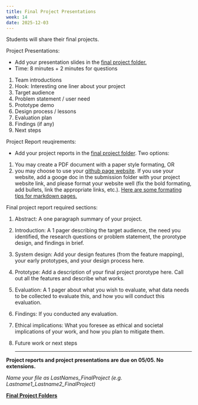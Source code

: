 ```yaml
---
title: Final Project Presentations
week: 14
date: 2025-12-03
---
```


Students will share their final projects. 

Project Presentations: 
- Add your presentation slides in the [final project folder.](https://drive.google.com/drive/folders/1llLehwlK_Mw5dDJzCWizntVzKHbco2eu?usp=drive_link)
- Time: 8 minutes + 2 minutes for questions 
1. Team introductions 
1. Hook: Interesting one liner about your project 
1. Target audience
1. Problem statement / user need 
1. Prototype demo 
1. Design process / lessons 
1. Evaluation plan 
1. Findings (if any)
1. Next steps 

Project Report reuqirements: 
- Add your project reports in the [final project folder](https://drive.google.com/drive/folders/1llLehwlK_Mw5dDJzCWizntVzKHbco2eu?usp=drive_link). Two options: 

1. You may create a PDF document with a paper style formating, OR 
1. you may choose to use your [github page website](https://xdai-nyu.github.io/projects/). If you use your website, add a googe doc in the submission folder with your project website link, and please format your website well (fix the bold formating, add bullets, link the appropriate links, etc.). [Here are some formating tips for markdown pages.](https://www.markdownguide.org/basic-syntax/) 

Final project report required sections: 

1. Abstract: A one paragraph summary of your project. 
1. Introduction: A 1 pager describing the target audience, the need you identified, the research questions or problem statement, the prorotype design, and findings in brief. 
1. System design: Add your design features (from the feature mapping), your early prototypes, and your design process here. 
1. Prototype: Add a description of your final project prorotype here. Call out all the features and describe what works. 
1. Evaluation: A 1 pager about what you wish to evaluate, what data needs to be collected to evaluate this, and how you will conduct this evaluation. 
1. Findings: If you conducted any evaluation. 
1. Ethical implications: What you foresee as ethical and societal implications of your work, and how you plan to mitigate them. 
1. Future work or next steps

	---


**Project reports and project presentations are due on 05/05. No extensions.**


*Name your file as LastNames_FinalProject (e.g. Lastname1_Lastname2_FinalProject)*


**[Final Project Folders](https://drive.google.com/drive/folders/1llLehwlK_Mw5dDJzCWizntVzKHbco2eu?usp=drive_link)**

